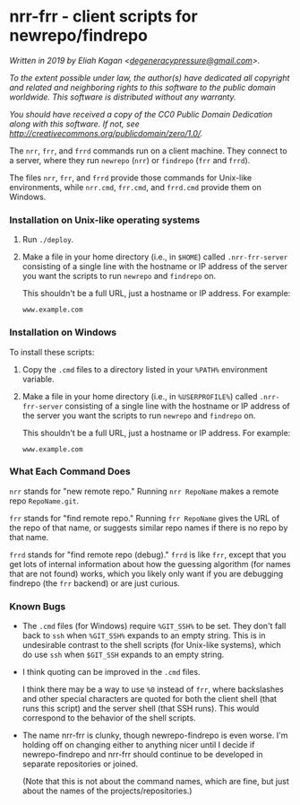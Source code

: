 # nrr-frr - client scripts for newrepo/findrepo

*Written in 2019 by Eliah Kagan \<degeneracypressure@gmail.com\>.*

*To the extent possible under law, the author(s) have dedicated all copyright
and related and neighboring rights to this software to the public domain
worldwide. This software is distributed without any warranty.*

*You should have received a copy of the CC0 Public Domain Dedication along with
this software. If not, see
<http://creativecommons.org/publicdomain/zero/1.0/>.*

The `nrr`, `frr`, and `frrd` commands run on a client machine. They connect to
a server, where they run `newrepo` (`nrr`) or `findrepo` (`frr` and `frrd`).

The files `nrr`, `frr`, and `frrd` provide those commands for Unix-like
environments, while `nrr.cmd`, `frr.cmd`, and `frrd.cmd` provide them on
Windows.

### Installation on Unix-like operating systems

1. Run `./deploy`.

2. Make a file in your home directory (i.e., in `$HOME`) called `.nrr-frr-server`
consisting of a single line with the hostname or IP address of the server you
want the scripts to run `newrepo` and `findrepo` on.

    This shouldn't be a full URL, just a hostname or IP address. For example:

    ```none
    www.example.com
    ```

### Installation on Windows

To install these scripts:

1. Copy the `.cmd` files to a directory listed in your `%PATH%` environment
variable.

2. Make a file in your home directory (i.e., in `%USERPROFILE%`) called
`.nrr-frr-server` consisting of a single line with the hostname or IP address
of the server you want the scripts to run `newrepo` and `findrepo` on.

    This shouldn't be a full URL, just a hostname or IP address. For example:

    ```none
    www.example.com
    ```

### What Each Command Does

`nrr` stands for "new remote repo." Running `nrr RepoName` makes a remote repo `RepoName.git`.

`frr` stands for "find remote repo." Running `frr RepoName` gives the URL of
the repo of that name, or suggests similar repo names if there is no repo by
that name.

`frrd` stands for "find remote repo (debug)." `frrd` is like `frr`, except that
you get lots of internal information about how the guessing algorithm (for
names that are not found) works, which you likely only want if you are
debugging findrepo (the `frr` backend) or are just curious.

### Known Bugs

- The `.cmd` files (for Windows) require `%GIT_SSH%` to be set. They don't fall
back to `ssh` when `%GIT_SSH%` expands to an empty string. This is in
undesirable contrast to the shell scripts (for Unix-like systems), which do use
`ssh` when `$GIT_SSH` expands to an empty string.

- I think quoting can be improved in the `.cmd` files.

    I think there may be a way to use `%0` instead of `frr`, where backslashes
    and other special characters are quoted for both the client shell (that
    runs this script) and the server shell (that SSH runs). This would
    correspond to the behavior of the shell scripts.

- The name nrr-frr is clunky, though newrepo-findrepo is even worse. I'm
holding off on changing either to anything nicer until I decide if
newrepo-findrepo and nrr-frr should continue to be developed in separate
repositories or joined.

    (Note that this is not about the command names, which are fine, but just
    about the names of the projects/repositories.)
